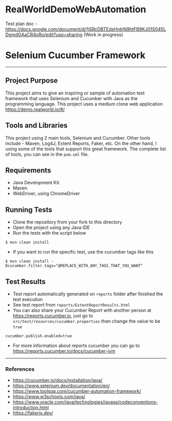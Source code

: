 # RealWorldDemoWebAutomation
Test plan doc - https://docs.google.com/document/d/1jSRcDBTEdsHrdrN9htFB9KJ01S045LDgmdGAaCR4oRo/edit?usp=sharing (Work in progress)

# Selenium Cucumber Framework

---

## Project Purpose
This project aims to give an inspiring or sample of automation test framework that uses Selenium and Cucumber with Java as the programming language.
This project uses a medium clone web application https://demo.realworld.io/#/


## Tools and Libraries
This project using 2 main tools, Selenium and Cucumber.
Other tools include - Maven, Log4J, Extent Reports, Faker, etc.
On the other hand, I using some of the tools that support this great framework.
The complete list of tools, you can see in the `pom.xml` file.

## Requirements
* Java Development Kit
* Maven
* WebDriver, using ChromeDriver

## Running Tests
* Clone the repository from your fork to this directory
* Open the project using any Java IDE
* Run the tests with the script below
```shell
$ mvn clean install
```
* If you want to run the specific test, use the cucumber tags like this
```shell
$ mvn clean install -Dcucumber.filter.tags="@REPLACE_WITH_ANY_TAGS_THAT_YOU_WANT"
```

## Test Results
* Test report automatically generated on `reports` folder after finished the test execution
* See test report from `reports/ExtentReportResults.html`
* You can also share your Cucumber Report with another person at https://reports.cucumber.io, just go to `src/test/resources/cucumber.properties` then change the value to be `true`
```properties
cucumber.publish.enabled=true
```
* For more information about reports cucumber you can go to https://reports.cucumber.io/docs/cucumber-jvm

---

### References
* https://cucumber.io/docs/installation/java/
* https://www.selenium.dev/documentation/en/
* https://www.toolsqa.com/cucumber-automation-framework/
* https://www.w3schools.com/java/
* https://www.oracle.com/java/technologies/javase/codeconventions-introduction.html
* https://fakerjs.dev/

